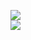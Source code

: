 [![](https://img.shields.io/badge/Made%20With-Github%20Spray-lightgrey.svg?style=for-the-badge&logo=github)](https://github.com/Annihil/github-spray#30489)  
[![](https://i.imgur.com/2DrTn0Z.gif)](https://github.com/Annihil/github-spray)